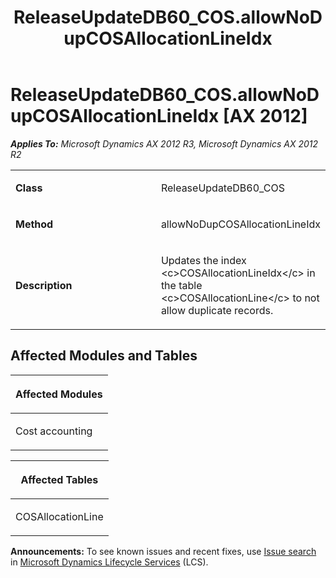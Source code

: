 ﻿---
title: ReleaseUpdateDB60_COS.allowNoDupCOSAllocationLineIdx
TOCTitle: ReleaseUpdateDB60_COS.allowNoDupCOSAllocationLineIdx
ms:assetid: d60398cb-32bc-4ed0-7ae0-9a23770d6f99
ms:mtpsurl: https://msdn.microsoft.com/en-us/library/JJ687057(v=AX.60)
ms:contentKeyID: 49711505
ms.date: 05/18/2015
mtps_version: v=AX.60
---

# ReleaseUpdateDB60\_COS.allowNoDupCOSAllocationLineIdx [AX 2012]


_**Applies To:** Microsoft Dynamics AX 2012 R3, Microsoft Dynamics AX 2012 R2_

<table>
<colgroup>
<col style="width: 50%" />
<col style="width: 50%" />
</colgroup>
<tbody>
<tr class="odd">
<td><p><strong>Class</strong></p></td>
<td><p>ReleaseUpdateDB60_COS</p></td>
</tr>
<tr class="even">
<td><p><strong>Method</strong></p></td>
<td><p>allowNoDupCOSAllocationLineIdx</p></td>
</tr>
<tr class="odd">
<td><p><strong>Description</strong></p></td>
<td><p>Updates the index &lt;c&gt;COSAllocationLineIdx&lt;/c&gt; in the table &lt;c&gt;COSAllocationLine&lt;/c&gt; to not allow duplicate records.</p></td>
</tr>
</tbody>
</table>


## Affected Modules and Tables

<table>
<colgroup>
<col style="width: 100%" />
</colgroup>
<thead>
<tr class="header">
<th><p>Affected Modules</p></th>
</tr>
</thead>
<tbody>
<tr class="odd">
<td><p>Cost accounting</p></td>
</tr>
</tbody>
</table>


<table>
<colgroup>
<col style="width: 100%" />
</colgroup>
<thead>
<tr class="header">
<th><p>Affected Tables</p></th>
</tr>
</thead>
<tbody>
<tr class="odd">
<td><p>COSAllocationLine</p></td>
</tr>
</tbody>
</table>

  
**Announcements:** To see known issues and recent fixes, use [Issue search](http://go.microsoft.com/fwlink/?linkid=389258) in [Microsoft Dynamics Lifecycle Services](http://go.microsoft.com/fwlink/?linkid=306505) (LCS).

